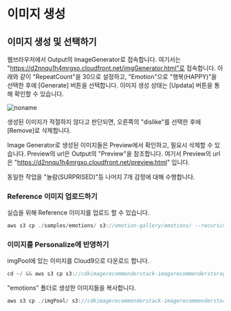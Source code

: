 # 이미지 생성

## 이미지 생성 및 선택하기

웹브라우저에서 Output의 ImageGenerator로 접속합니다. 여기서는 "https://d2nnqu1h4mrgxo.cloudfront.net/imgGenerator.html"로 접속합니다. 아래와 같이 "RepeatCount"을 30으로 설정하고, "Emotion"으로 "행복(HAPPY)"을 선택한 후에 [Generate] 버튼을 선택합니다. 이미지 생성 상태는 [Updata] 버튼을 통해 확인할 수 있습니다. 

![noname](https://user-images.githubusercontent.com/52392004/235281180-709590e1-806d-4da9-b643-bd617b97bec3.png)

생성된 이미지가 적절하지 않다고 판단되면, 오른쪽의 "dislike"를 선택한 후에 [Remove]로 삭제합니다. 

Image Generator로 생성된 이미지들은 Preview에서 확인하고, 필요시 삭제할 수 있습니다. Preview의 url은 Output의 "Preview"을 참조합니다. 여기서 Preview의 url은 "https://d2nnqu1h4mrgxo.cloudfront.net/preview.html" 입니다. 

동일한 작업을 "놀람(SURPRISED)"등 나머지 7개 감정에 대해 수행합니다.

### Reference 이미지 업로드하기

실습을 위해 Reference 이미지를 업로드 할 수 있습니다.

```java
aws s3 cp ./samples/emotions/ s3://emotion-gallery/emotions/ --recursive
```

### 이미지를 Personalize에 반영하기

imgPool에 있는 이미지를 Cloud9으로 다운로드 합니다.

```java
cd ~/ && aws s3 cp s3://cdkimagerecommenderstack-imagerecommenderstorageb-1t32yos4phxfc/imgPool/ ./imgPool/ --recursive
```

"emotions" 폴더로 생성한 이미지들을 복사합니다. 

```java
aws s3 cp ./imgPool/ s3://cdkimagerecommenderstack-imagerecommenderstorageb-1t32yos4phxfc/emotions/ --recursive
```

